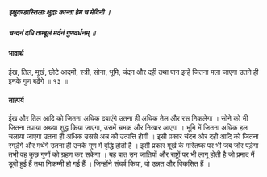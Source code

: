 ##### इक्षुदण्डास्तिलाः क्षुद्राः कान्ता हेम च मेदिनी ।
##### चन्दनं दधि ताम्बूलं मर्दनं गुणवर्धनम् ॥

#### भावार्थ

ईख, तिल, मूर्ख, छोटे आदमी, स्त्री, सोना, भूमि, चंदन और दही तथा पान इन्हें जितना मला जाएगा उतने ही इनके गुण बढ़ेंगे ॥ १३ ॥

#### तात्पर्य

ईख और तिल आदि को जितना अधिक दबाएंगे उतना ही अधिक तेल और रस निकलेगा । सोने को भी जितना तपाया अथवा शुद्ध किया जाएगा, उसमें चमक और निखार आएगा । भूमि में जितना अधिक हल चलाया जाएगा उतना ही अधिक उससे अन्न की उत्पत्ति होगी । इसी प्रकार चंदन और दही आदि को जितना रगड़ेंगे और मथेंगे उतना ही उनके गुण में वृद्धि होती है । इसी प्रकार मूर्ख के मस्तिष्क पर भी जब जोर पड़ेगा तभी वह कुछ गुणों को ग्रहण कर सकेगा । यह बात उन जातियों और राष्ट्रों पर भी लागू होती है जो प्रमाद में डूबी हुई हैं तथा निकम्मी हो गई हैं । जिन्होंने संघर्ष किया, वो उन्नत और विकसित हैं ।